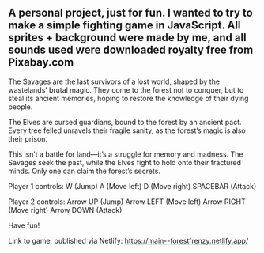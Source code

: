 A personal project, just for fun. I wanted to try to make a simple fighting game in JavaScript.
All sprites + background were made by me, and all sounds used were downloaded royalty free from Pixabay.com
-----------------------------------------------------------------------------------------------------------
The Savages are the last survivors of a lost world, shaped by the wastelands’ brutal magic. They come to the forest not to conquer, but to steal its ancient memories, hoping to restore the knowledge of their dying people.

The Elves are cursed guardians, bound to the forest by an ancient pact. Every tree felled unravels their fragile sanity, as the forest’s magic is also their prison.

This isn’t a battle for land—it’s a struggle for memory and madness. The Savages seek the past, while the Elves fight to hold onto their fractured minds. Only one can claim the forest’s secrets.

Player 1 controls:
W (Jump)
A (Move left)
D (Move right)
SPACEBAR (Attack)

Player 2 controls: 
Arrow UP (Jump)
Arrow LEFT (Move left)
Arrow RIGHT (Move right)
Arrow DOWN (Attack) 

Have fun!

Link to game, published via Netlify:
https://main--forestfrenzy.netlify.app/
